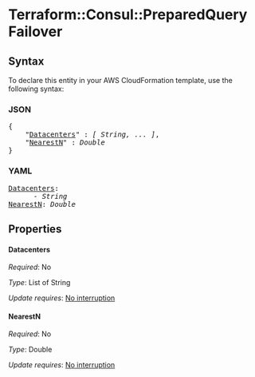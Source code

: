 # Terraform::Consul::PreparedQuery Failover

## Syntax

To declare this entity in your AWS CloudFormation template, use the following syntax:

### JSON

<pre>
{
    "<a href="#datacenters" title="Datacenters">Datacenters</a>" : <i>[ String, ... ]</i>,
    "<a href="#nearestn" title="NearestN">NearestN</a>" : <i>Double</i>
}
</pre>

### YAML

<pre>
<a href="#datacenters" title="Datacenters">Datacenters</a>: <i>
      - String</i>
<a href="#nearestn" title="NearestN">NearestN</a>: <i>Double</i>
</pre>

## Properties

#### Datacenters

_Required_: No

_Type_: List of String

_Update requires_: [No interruption](https://docs.aws.amazon.com/AWSCloudFormation/latest/UserGuide/using-cfn-updating-stacks-update-behaviors.html#update-no-interrupt)

#### NearestN

_Required_: No

_Type_: Double

_Update requires_: [No interruption](https://docs.aws.amazon.com/AWSCloudFormation/latest/UserGuide/using-cfn-updating-stacks-update-behaviors.html#update-no-interrupt)

